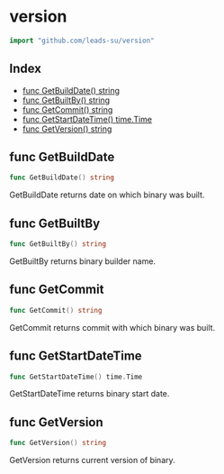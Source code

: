 <!-- Code generated by gomarkdoc. DO NOT EDIT -->

# version

```go
import "github.com/leads-su/version"
```

## Index

- [func GetBuildDate() string](<#func-getbuilddate>)
- [func GetBuiltBy() string](<#func-getbuiltby>)
- [func GetCommit() string](<#func-getcommit>)
- [func GetStartDateTime() time.Time](<#func-getstartdatetime>)
- [func GetVersion() string](<#func-getversion>)


## func GetBuildDate

```go
func GetBuildDate() string
```

GetBuildDate returns date on which binary was built\.

## func GetBuiltBy

```go
func GetBuiltBy() string
```

GetBuiltBy returns binary builder name\.

## func GetCommit

```go
func GetCommit() string
```

GetCommit returns commit with which binary was built\.

## func GetStartDateTime

```go
func GetStartDateTime() time.Time
```

GetStartDateTime returns binary start date\.

## func GetVersion

```go
func GetVersion() string
```

GetVersion returns current version of binary\.
